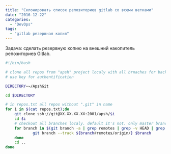 ```yaml
---
title: "Склонировать список репозиториев gitlab со всеми ветками"
date: "2016-12-22"
categories:
  - "DevOps"
tags:
  - "gitlab резервная копия"
---
```


Задача: сделать резервную копию на внешний накопитель репозиториев Gitlab.

<!--more-->

```bash
#!/bin/bash

# clone all repos from "apsh" project localy with all brnaches for backup needs.
# use key for authentification

DIRECTORY=~/ApshGit

cd $DIRECTORY

# in repos.txt all repos without ".git" in name
for i in $(cat repos.txt);do
	git clone ssh://git@XX.XX.XX.XX:2001/apsh/$i
	cd $i
	# checkout all branches localy. default it's not. only master branch clone
	for branch in $(git branch -a | grep remotes | grep -v HEAD | grep -v master ); do
    	    git branch --track ${branch#remotes/origin/} $branch
	done
	cd ..
done

```
